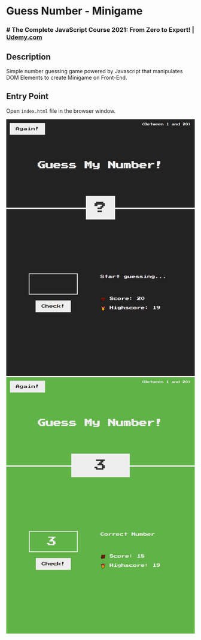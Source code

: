 # Guess Number - Minigame
### # The Complete JavaScript Course 2021: From Zero to Expert! | [Udemy.com](https://www.udemy.com/course/the-complete-javascript-course/)
<!-- * `Purchased Course`: 24 September 2020 -->
<!-- * `Finished this Project`: 07.04.2021 12:50 -->

## Description
Simple number guessing game powered by Javascript that manipulates DOM Elements to create Minigame on Front-End.

## Entry Point
Open `index.html` file in the browser window.

![](./Capture01.PNG)
![](./Capture02.PNG)
